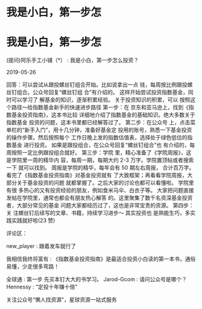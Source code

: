 # 我是小白，第一步怎

# 我是小白，第一步怎

(提问)阿乐手工小铺（*） : 我是小白，第一步怎么投资？

2019-05-26

回答：可以尝试从跟投螺丝钉组合开始。比如说拿出一点 钱，每周按比例跟投螺丝钉组合。公众号回复“螺丝钉组 合”有介绍的。 这样开始尝试投资指数基金，同时可以学习了 解基金的知识，逐渐积累经验。 关于投资知识的积累，可以 按照这个路径～给指数基金新手的快速进步路径 第一步：在 京东和亚马逊上，找到《指数基金投资指南》，这本书比较 详细地介绍了指数基金的基础知识。绝大多数关于指数基金 投资的问题，这本书里都已经解答过了。 第二步：在公众号 上，点击菜单栏的“新手入门”，用十几分钟，准备好基金定 投用的账号，熟悉一下基金投资的操作步骤。然后按照每个 工作日晚上发的指数估值表，选择处于绿色低估的指数基金 进行投资。 如果是跟投组合，在公众号回复“螺丝钉组合”也 有介绍的，每周按照一定比例跟投组合就好。 第三步：学院 里，精心准备了《学院周报》，这是学院里一周的精华内 容，每周一期，每期大约 2-3 万字。学院置顶帖或者搜索一下 就可以找到。 周报是学院的精华，每年会有 50 期左右周报， 合计百万字。看完了《指数基金投资指南》对基金投资就有 了大致框架；再看看学院周报，大部分关于基金投资的问题 就都掌握了。之后大家的讨论也都可以看懂啦。 学院里有很 多热心的又有投资经验的朋友，例如食米马伞、白衣子等。 大家把问题直接发帖在学院里，通常也都会有朋友热心解答 的。这里聚集了数千名资深基金投资者，大部分常见的基金 问题大家都经历过了，这也是非常宝贵的资源。 第四步：关 注螺丝钉后续写的文章、书籍，持续学习进步～ 其实投资也 是熟能生巧，多实践实践就好啦(23 赞)

评论区：

new_player : 跟着发车就行了

我相信我终将富有 : 《指数基金投资指南》是最适合投资小白读的第一本书，通俗易懂，少走很多弯路！

全球通 : 第一步 先买本钉大大的书学习。 Jarod-Gcom : 请问公众号是哪个？ Hennessy : “定投十年赚十倍”

关注公众号"懒人找资源"，星球资源一站式服务
